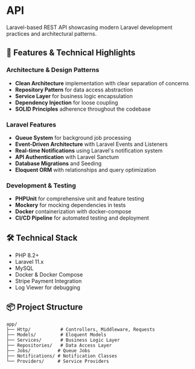 # API

Laravel-based REST API showcasing modern Laravel development practices and architectural patterns.

## 🚀 Features & Technical Highlights

### Architecture & Design Patterns
- **Clean Architecture** implementation with clear separation of concerns
- **Repository Pattern** for data access abstraction
- **Service Layer** for business logic encapsulation
- **Dependency Injection** for loose coupling
- **SOLID Principles** adherence throughout the codebase

### Laravel Features
- **Queue System** for background job processing
- **Event-Driven Architecture** with Laravel Events and Listeners
- **Real-time Notifications** using Laravel's notification system
- **API Authentication** with Laravel Sanctum
- **Database Migrations** and Seeding
- **Eloquent ORM** with relationships and query optimization

### Development & Testing
- **PHPUnit** for comprehensive unit and feature testing
- **Mockery** for mocking dependencies in tests
- **Docker** containerization with docker-compose
- **CI/CD Pipeline** for automated testing and deployment

## 🛠 Technical Stack

- PHP 8.2+
- Laravel 11.x
- MySQL
- Docker & Docker Compose
- Stripe Payment Integration
- Log Viewer for debugging

## 📦 Project Structure

```
app/
├── Http/           # Controllers, Middleware, Requests
├── Models/         # Eloquent Models
├── Services/       # Business Logic Layer
├── Repositories/   # Data Access Layer
├── Jobs/          # Queue Jobs
├── Notifications/ # Notification Classes
└── Providers/     # Service Providers
```
